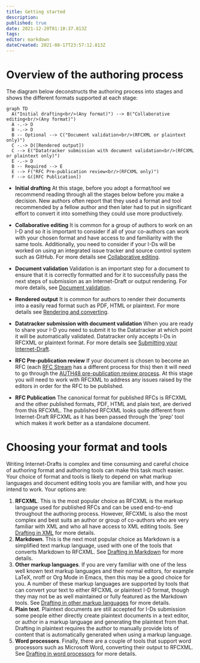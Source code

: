 ```yaml
---
title: Getting started
description: 
published: true
date: 2021-12-20T01:10:37.813Z
tags: 
editor: markdown
dateCreated: 2021-08-17T23:57:12.813Z
---
```


# Overview of the authoring process
The diagram below deconstructs the authoring process into stages and shows the different formats supported at each stage:

```mermaid
graph TD  
  A("Initial drafting<br/>(Any format)") --> B("Collaborative editing<br/>(Any format)")
  A -.-> D
  B -.-> D
  B -- Optional --> C("Document validation<br/>(RFCXML or plaintext only)")
  C -.-> D([Rendered output])
  C --> E("Datatracker submission with document validation<br/>(RFCXML or plaintext only)")
  E -.-> D
  B -- Required --> E
  E --> F("RFC Pre-publication review<br/>(RFCXML only)")
  F --> G([RFC Publication])
```

- **Initial drafting** 
At this stage, before you adopt a format/tool we recommend reading through all the stages below before you make a decision. New authors often report that they used a format and tool recommended by a fellow author and then later had to put in significant effort to convert it into something they could use more productively. 

- **Collaborative editing**
It is common for a group of authors to work on an I-D and so it is important to consider if all of your co-authors can work with your chosen format and have access to and familiarity with the same tools. Additionally, you need to consider if your I-Ds will be worked on using an integrated issue tracker and source control system such as GitHub.  For more details see [Collaborative editing](/collaborative-editing).

- **Document validation** 
Validation is an important step for a document to ensure that it is correctly formatted and for it to successfully pass the next steps of submission as an Internet-Draft or output rendering.  For more details, see [Document validation](/document-validation).

- **Rendered output**
It is common for authors to render their documents into a easily read format such as PDF, HTML or plaintext.  For more details see [Rendering and converting](/rendering-and-converting).

- **Datatracker submission with document validation**
When you are ready to share your I-D you need to submit it to the Datatracker at which point it will be automatically validated.  Datatracker only accepts I-Ds in RFCXML or plaintext format.  For more details see [Submitting your Internet-Draft](/submitting-your-internet-draft).

- **RFC Pre-publication review**
If your document is chosen to become an RFC (each [RFC Stream](https://rfc-editor.org/info/rfc8729) has a different process for this) then it will need to go through the [AUTH48 pre-publication review process](https://www.rfc-editor.org/pubprocess/auth48/). At this stage you will need to work with RFCXML to address any issues raised by the editors in order for the RFC to be published.

- **RFC Publication**
The canonical format for published RFCs is RFCXML and the other published formats, PDF, HTML and plain text, are derived from this RFCXML. The published RFCXML looks quite different from Internet-Draft RFCXML as it has been passed through the 'prep' tool which makes it work better as a standalone document. 

# Choosing your format and tools

Writing Internet-Drafts is complex and time consuming and careful choice of authoring format and authoring tools can make this task much easier. Your choice of format and tools is likely to depend on what markup languages and document editing tools you are familiar with, and how you intend to work.  Your options are:
1. **RFCXML**.  This is the most popular choice as RFCXML is the markup language used for published RFCs and can be used end-to-end throughout the authoring process. However, RFCXML is also the most complex and best suits an author or group of co-authors who are very familiar with XML and who all have access to XML editing tools.  See [Drafting in XML](/drafting-in-xml) for more details.
1. **Markdown**.  This is the next most popular choice as Markdown is a simplified text markup language, used with one of the tools that converts Markdown to RFCXML.  See [Drafting in Markdown](/drafting-in-markdown) for more details.
1. **Other markup languages**.  If you are very familiar with one of the less well known text markup languages and their normal editors, for example LaTeX, nroff or Org Mode in Emacs, then this may be a good choice for you.  A number of these markup languages are supported by tools that can convert your text to either RFCXML or plaintext I-D format, though they may not be as well maintained or fully featured as the Markdown tools.  See [Drafting in other markup languages](/drafting-in-other-markup-languages) for more details.
1. **Plain text**.  Plaintext documents are still accepted for I-Ds submission some people either directly create plaintext documents in a text editor, or author in a markup language and generating the plaintext from that.  Drafting in plaintext requires the author to manually provide lots of content that is automatically generated when using a markup language.
  1.  **Word processors**.  Finally, there are a couple of tools that support word processors such as Microsoft Word, converting their output to RFCXML. See [Drafting in word processors](/drafting-in-word-processors) for more details.


